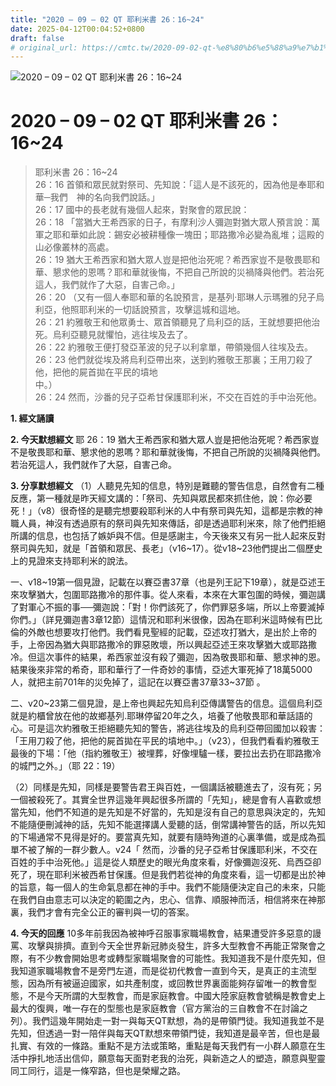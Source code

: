```yaml
---
title: "2020 – 09 – 02 QT 耶利米書 26：16~24"
date: 2025-04-12T00:04:52+0800
draft: false
# original_url: https://cmtc.tw/2020-09-02-qt-%e8%80%b6%e5%88%a9%e7%b1%b3%e6%9b%b8-26%ef%bc%9a1624
---
```


![2020 – 09 – 02 QT 耶利米書 26：16\~24](/images/qt.jpg   "2020 – 09 – 02 QT 耶利米書 26：16\~24")

# 2020 – 09 – 02 QT 耶利米書 26：16\~24

> 耶利米書 26：16\~24  
> 26：16 首領和眾民就對祭司、先知說：「這人是不該死的，因為他是奉耶和華─我們　神的名向我們說話。」  
> 26：17 國中的長老就有幾個人起來，對聚會的眾民說：  
> 26：18 「當猶大王希西家的日子，有摩利沙人彌迦對猶大眾人預言說：萬軍之耶和華如此說：錫安必被耕種像一塊田；耶路撒冷必變為亂堆；這殿的山必像叢林的高處。  
> 26：19 猶大王希西家和猶大眾人豈是把他治死呢？希西家豈不是敬畏耶和華、懇求他的恩嗎？耶和華就後悔，不把自己所說的災禍降與他們。若治死這人，我們就作了大惡，自害己命。」  
> 26：20 （又有一個人奉耶和華的名說預言，是基列‧耶琳人示瑪雅的兒子烏利亞，他照耶利米的一切話說預言，攻擊這城和這地。  
> 26：21 約雅敬王和他眾勇士、眾首領聽見了烏利亞的話，王就想要把他治死。烏利亞聽見就懼怕，逃往埃及去了。  
> 26：22 約雅敬王便打發亞革波的兒子以利拿單，帶領幾個人往埃及去。  
> 26：23 他們就從埃及將烏利亞帶出來，送到約雅敬王那裏；王用刀殺了他，把他的屍首拋在平民的墳地  
> 中。）  
> 26：24 然而，沙番的兒子亞希甘保護耶利米，不交在百姓的手中治死他。

**1. 經文誦讀**

**2.  今天默想經文**
耶 26：19 猶大王希西家和猶大眾人豈是把他治死呢？希西家豈不是敬畏耶和華、懇求他的恩嗎？耶和華就後悔，不把自己所說的災禍降與他們。若治死這人，我們就作了大惡，自害己命。

**3. 分享默想經文**
（1）人聽見先知的信息，特別是難聽的警告信息，自然會有二種反應，第一種就是昨天經文講的：「祭司、先知與眾民都來抓住他，說：你必要死！」（v8）很奇怪的是聽完想要殺耶利米的人中有祭司與先知，這都是宗教的神職人員，神沒有透過原有的祭司與先知來傳話，卻是透過耶利米來，除了他們拒絕所講的信息，也包括了嫉妒與不信。但是感謝主，今天後來又有另一批人起來反對祭司與先知，就是「首領和眾民、長老」（v16\~17）。從v18\~23他們提出二個歷史上的見證來支持耶利米的說法。

一、v18\~19第一個見證，記載在以賽亞書37章（也是列王記下19章），就是亞述王來攻擊猶大，包圍耶路撒冷的那件事。從人來看，本來在大軍包圍的時候，彌迦講了對軍心不振的事──彌迦說：「對！你們該死了，你們罪惡多端，所以上帝要滅掉你們。」（詳見彌迦書3章12節）這情況和耶利米很像，因為在耶利米這時候有巴比倫的外敵也想要攻打他們。我們看見聖經的記載，亞述攻打猶大，是出於上帝的手，上帝因為猶大與耶路撒冷的罪惡敗壞，所以興起亞述王來攻擊猶大或耶路撒冷。但這次事件的結果，希西家並沒有殺了彌迦，因為敬畏耶和華、懇求神的恩。結果後來非常的希奇，耶和華行了一件奇妙的事情，亞述大軍死掉了18萬5000人，就把主前701年的災免掉了，這記在以賽亞書37章33\~37節 。

二、v20\~23第二個見證，是上帝也興起先知烏利亞傳講警告的信息。這個烏利亞就是約櫃曾放在他的故鄉基列.耶琳停留20年之久，培養了他敬畏耶和華話語的心。可是這次約雅敬王拒絕聽先知的警告，將逃往埃及的烏利亞帶回國加以殺害：「王用刀殺了他，把他的屍首拋在平民的墳地中。」（v23），但我們看看約雅敬王最後的下場：「他（指約雅敬王）被埋葬，好像埋驢一樣，要拉出去扔在耶路撒冷的城門之外。」（耶 22：19）

（2）同樣是先知，同樣是要警告君王與百姓，一個講話被聽進去了，沒有死；另一個被殺死了。其實全世界這幾年興起很多所謂的「先知」，總是會有人喜歡或想當先知，他們不知道的是先知是不好當的，先知是沒有自己的意思與決定的，先知不能隨便刪減神的話，先知不能選擇講人愛聽的話，倒常講神警告的話，所以先知的下場通常不見得是好的。要當真先知，就要有隨時殉道的心裏準備，或是成為孤單不被了解的一群少數人。v24「 然而，沙番的兒子亞希甘保護耶利米，不交在百姓的手中治死他。」這是從人類歷史的眼光角度來看，好像彌迦沒死、烏西亞卻死了，現在耶利米被西希甘保護。但是我們若從神的角度來看，這一切都是出於神的旨意，每一個人的生命氣息都在神的手中。我們不能隨便決定自己的未來，只能在我們自由意志可以決定的範圍之內，忠心、信靠、順服神而活，相信將來在神那裏，我們才會有完全公正的審判與一切的答案。

**4. 今天的回應**
10多年前我因為被神呼召服事家職場教會，結果遭受許多惡意的謾罵、攻擊與排擠。直到今天全世界新冠肺炎發生，許多大型教會不再能正常聚會之際，有不少教會開始思考或轉型家職場聚會的可能性。我知道我不是什麼先知，但我知道家職場教會不是旁門左道，而是從初代教會一直到今天，是真正的主流型態，因為所有被逼迫國家，如共產制度，或回教世界裏面能夠存留唯一的教會型態，不是今天所謂的大型教會，而是家庭教會。中國大陸家庭教會號稱是教會史上最大的復興，唯一存在的型態也是家庭教會（官方黨治的三自教會不在討論之列）。我們這幾年開始走一對一與每天QT默想，為的是帶領門徒。我知道我並不是先知，但透過一對一陪伴與每天QT默想來帶領門徒，我知道是最辛苦，但也是最扎實、有效的一條路。重點不是方法或策略，重點是每天我們有一小群人願意在生活中掙扎地活出信仰，願意每天面對老我的治死，與新造之人的塑造，願意與聖靈同工同行，這是一條窄路，但也是榮耀之路。
